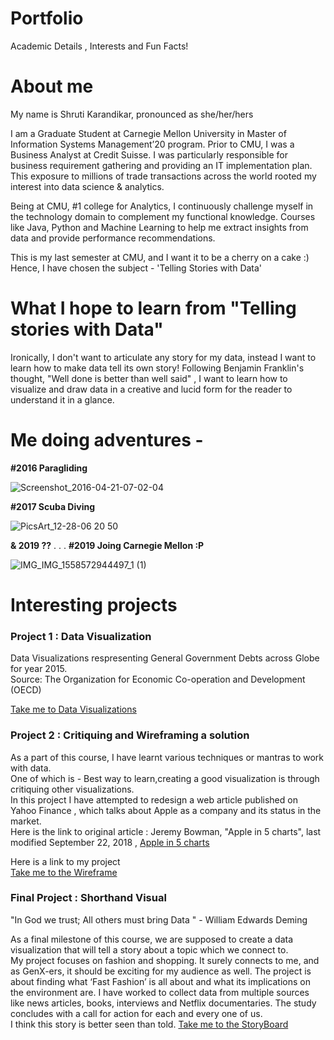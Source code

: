 # Portfolio
Academic Details , Interests and Fun Facts!

# About me
My name is Shruti Karandikar, pronounced as she/her/hers

I am a Graduate Student at Carnegie Mellon University in Master of Information Systems Management’20 program. Prior to CMU, I was a Business Analyst at Credit Suisse. I was particularly responsible for business requirement gathering and providing an IT implementation plan. This exposure to millions of trade transactions across the world rooted my interest into data science & analytics.
 
Being at CMU, #1 college for Analytics, I continuously challenge myself in the technology domain to complement my functional knowledge. Courses like Java, Python and Machine Learning to help me extract insights from data and provide performance recommendations.

This is my last semester at CMU, and I want it to be a cherry on a cake :) 
Hence, I have chosen the subject - 'Telling Stories with Data'

# What I hope to learn from "Telling stories with Data" 
Ironically, I don't want to articulate any story for my data, instead I want to learn how to make data tell its own story!
Following Benjamin Franklin's thought, "Well done is better than well said" , I want to learn how to visualize and draw data in a creative and lucid form for the reader to understand it in a glance.

# Me doing adventures - 

**#2016 Paragliding**

![Screenshot_2016-04-21-07-02-04](https://user-images.githubusercontent.com/59716372/72691452-7e616f00-3af3-11ea-9799-159f1cf4e56f.png)



**#2017 Scuba Diving**

![PicsArt_12-28-06 20 50](https://user-images.githubusercontent.com/59716372/72691428-4c500d00-3af3-11ea-99fc-c4862ca0afe2.jpg)

**& 2019 ??**
.
.
.
**#2019 Joing Carnegie Mellon :P**

![IMG_IMG_1558572944497_1 (1)](https://user-images.githubusercontent.com/59716372/72691483-cb454580-3af3-11ea-940d-adbd29e2cee1.jpg)


# Interesting projects 



### Project 1 : Data Visualization
Data Visualizations respresenting General Government Debts across Globe for year 2015.<br>
Source: The Organization for Economic Co-operation and Development (OECD) 

[Take me to Data Visualizations](DataViz2.md)

### Project 2 : Critiquing and Wireframing a solution

As a part of this course, I have learnt various techniques or mantras to work with data.<br>
One of which is - Best way to learn,creating a good visualization is through critiquing other visualizations.<br>
In this project I have attempted to redesign a web article published on Yahoo Finance , which talks about Apple as a company and its status in the market.<br>
Here is the link to original article : Jeremy Bowman, "Apple in 5 charts", last modified September 22, 2018 , [Apple in 5 charts](https://finance.yahoo.com/news/apple-5-charts-141500849.html)
 
Here is a link to my project<br>
[Take me to the Wireframe](Wireframe.md)

### Final Project : Shorthand Visual

"In God we trust; All others must bring Data " - William Edwards Deming 

As a final milestone of this course, we are supposed to create a data visualization that will tell a story about a topic which we connect to. <br>
My project focuses on fashion and shopping. It surely connects to me, and as GenX-ers, it should be exciting for my audience as well. The project is about finding what ‘Fast Fashion’ is all about and what its implications on the environment are. I have worked to collect data from multiple sources like news articles, books, interviews and Netflix documentaries. The study concludes with a call for action for each and every one of us.<br>
I think this story is better seen than told. 
[Take me to the StoryBoard](final_project_Shruti.md)




